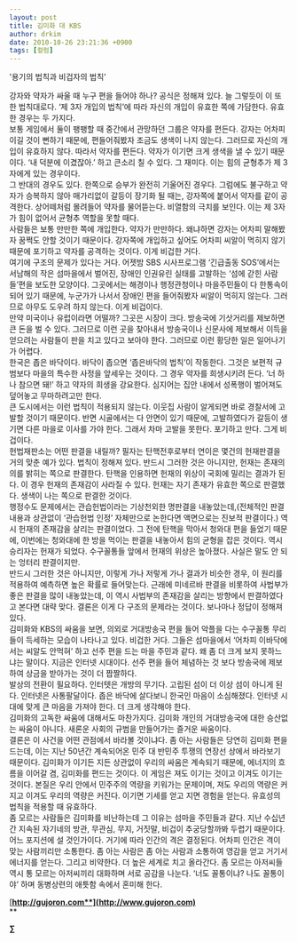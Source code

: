 ```yaml
---
layout: post
title: 김미화 대 KBS
author: drkim
date: 2010-10-26 23:21:36 +0900
tags: [컬럼]
---
```

'용기의 법칙과 비겁자의 법칙'

  
   
 강자와 약자가 싸울 때 누구 편을 들어야 하나? 공식은 정해져 있다. 늘 그렇듯이 이 또한 법칙대로다. ‘제 3자 개입의 법칙’에 따라 자신의 개입이 유효한 쪽에 가담한다. 유효한 경우는 두 가지다.    
 보통 게임에서 둘이 팽팽할 때 중간에서 관망하던 그룹은 약자를 편든다. 강자는 어차피 이길 것이 뻔하기 때문에, 편들어줘봤자 조금도 생색이 나지 않는다. 그러므로 자신의 개입이 유효하지 않다. 따라서 약자를 편든다. 약자가 이기면 크게 생색을 낼 수 있기 때문이다. ‘내 덕분에 이겼잖아.’ 하고 큰소리 칠 수 있다. 그 재미다. 이는 힘의 균형추가 제 3자에게 있는 경우이다.   
 그 반대의 경우도 있다. 한쪽으로 승부가 완전히 기울어진 경우다. 그럼에도 불구하고 약자가 승복하지 않아 매가리없이 갈등이 장기화 될 때는, 강자쪽에 붙어서 약자를 같이 공격한다. 상어떼처럼 몰려들어 약자를 물어뜯는다. 비열함의 극치를 보인다. 이는 제 3자가 힘이 없어서 균형추 역할을 못할 때다.    
 사람들은 보통 만만한 쪽에 개입한다. 약자가 만만하다. 왜냐하면 강자는 어차피 말해봤자 꿈쩍도 안할 것이기 때문이다. 강자쪽에 개입하고 싶어도 어차피 씨알이 먹히지 않기 때문에 포기하고 약자를 공격하는 것이다. 이게 비겁한 거다.    
 여기에 구조의 문제가 있다는 거다. 어젯밤 SBS 시사프로그램 ‘긴급출동 SOS’에서는 서남해의 작은 섬마을에서 벌어진, 장애인 인권유린 실태를 고발하는 ‘섬에 갇힌 사람들’편을 보도한 모양이다. 그곳에서는 해경이나 행정관청이나 마을주민들이 다 한통속이 되어 있기 때문에, 누군가가 나서서 장애인 편을 들어줘봤자 씨알이 먹히지 않는다. 그러므로 아무도 도우려 하지 않는다. 이게 비겁이다.   
 만약 미국이나 유럽이라면 어떨까? 그곳은 시장이 크다. 방송국에 기삿거리를 제보하면 큰 돈을 벌 수 있다. 그러므로 이런 곳을 찾아내서 방송국이나 신문사에 제보해서 이득을 얻으려는 사람들이 판을 치고 있다고 보아야 한다. 그러므로 이런 황당한 일은 일어나기가 어렵다.    
 한국은 좁은 바닥이다. 바닥이 좁으면 ‘좁은바닥의 법칙’이 작동한다. 그것은 보편적 규범보다 마을의 특수한 사정을 앞세우는 것이다. 그 경우 약자를 희생시키려 든다. ‘너 하나 참으면 돼!’ 하고 약자의 희생을 강요한다. 심지어는 집안 내에서 성폭행이 벌어져도 덮어놓고 무마하려고만 한다.    
 큰 도시에서는 이런 법칙이 적용되지 않는다. 이웃집 사람이 알게되면 바로 경찰서에 고발할 것이기 때문이다. 반면 시골에서는 다 안면이 있기 때문에, 고발하였다가 갈등이 생기면 다른 마을로 이사를 가야 한다. 그래서 차마 고발을 못한다. 포기하고 만다. 그게 비겁이다.   
 헌법재판소는 어떤 판결을 내릴까? 필자는 탄핵전후로부터 연이은 몇건의 헌재판결을 거의 맞춘 예가 있다. 법칙이 정해져 있다. 반드시 그러한 것은 아니지만, 헌재는 존재의의를 밝히는 쪽으로 판결한다. 탄핵을 인용하면 헌재의 위상이 국회에 밀리는 결과가 된다. 이 경우 헌재의 존재감이 사라질 수 있다. 헌재는 자기 존재가 유효한 쪽으로 판결했다. 생색이 나는 쪽으로 판결한 것이다.   
 행정수도 문제에서는 관습헌법이라는 기상천외한 명판결을 내놓았는데,(전체적인 판결내용과 상관없이 ‘관습헌법 인정’ 자체만으로 논한다면 액면으로는 진보적 판결이다.) 역시 헌재의 존재감을 살리는 판결이었다. 그 전에 탄핵을 막아서 청와대 편을 들었기 때문에, 이번에는 청와대에 한 방을 먹이는 판결을 내놓아서 힘의 균형을 잡은 것이다. 역시 승리자는 헌재가 되었다. 수구꼴통들 앞에서 헌재의 위상은 높아졌다. 사실은 말도 안 되는 엉터리 판결이지만.   
 반드시 그러한 것은 아니지만, 이렇게 가나 저렇게 가나 결과가 비슷한 경우, 이 원리를 적용하여 예측하면 높은 확률로 들어맞는다. 근래에 미네르바 판결을 비롯하여 사법부가 좋은 판결을 많이 내놓았는데, 이 역시 사법부의 존재감을 살리는 방향에서 판결하였다고 본다면 대략 맞다. 결론은 이게 다 구조의 문제라는 것이다. 보나마나 정답이 정해져 있다.   
 김미화와 KBS의 싸움을 보면, 의외로 거대방송국 편을 들어 악플을 다는 수구꼴통 무리들이 득세하는 모습이 나타나고 있다. 비겁한 거다. 그들은 섬마을에서 ‘어차피 이바닥에서는 씨알도 안먹혀’ 하고 선주 편을 드는 마을 주민과 같다. 왜 좀 더 크게 보지 못하느냐는 말이다. 지금은 인터넷 시대이다. 선주 편을 들어 체념하는 것 보다 방송국에 제보하여 상금을 받아가는 것이 더 짭짤하다.    
 발상의 전환이 필요하다. 인터텟은 개방의 무기다. 고립된 섬이 더 이상 섬이 아니게 된다. 인터넷은 사통팔달이다. 좁은 바닥에 살다보니 한국인 마음이 소심해졌다. 인터넷 시대에 맞게 큰 마음을 가져야 한다. 더 크게 생각해야 한다.   
 김미화의 고독한 싸움에 대해서도 마찬가지다. 김미화 개인의 거대방송국에 대한 승산없는 싸움이 아니다. 새론운 사회의 규범을 만들어가는 즐거운 싸움이다.    
 결론은 이 사건을 어떤 관점에서 바라볼 것이냐다. 좀 아는 사람들은 당연히 김미화 편을 드는데, 이는 지난 50년간 계속되어온 민주 대 반민주 투쟁의 연장선 상에서 바라보기 때문이다. 김미화가 이기든 지든 상관없이 우리의 싸움은 계속되기 때문에, 에너지의 흐름을 이어갈 겸, 김미화를 편드는 것이다. 이 게임은 져도 이기는 것이고 이겨도 이기는 것이다. 본질은 우리 안에서 민주주의 역량을 키워가는 문제이며, 져도 우리의 역량은 커지고 이겨도 우리의 역량은 커진다. 이기면 기세를 얻고 지면 경험을 얻는다. 유효성의 법칙을 적용할 때 유효하다.   
 좀 모르는 사람들은 김미화를 비난하는데 그 이유는 섬마을 주민들과 같다. 지난 수십년간 지속된 자기네의 방관, 무관심, 무지, 거짓말, 비겁이 추궁당할까봐 두렵기 때문이다.    
 어느 포지션에 설 것인가이다. 거기에 따라 인간의 격은 결정된다. 어차피 인간은 격이 맞는 사람끼리만 소통한다. 좀 아는 사람은 좀 아는 사람과 소통하여 영감을 얻고 거기서 에너지를 얻는다. 그리고 비약한다. 더 높은 세계로 치고 올라간다. 좀 모르는 아저씨들 역시 통 모르는 아저씨끼리 대화하며 서로 공감을 나눈다. ‘너도 꼴통이냐? 나도 꼴통이야’ 하며 동병상련의 애틋함 속에서 혼미해 한다. 









[**http://gujoron.com**](http://www.gujoron.com)**  
** 

**∑**